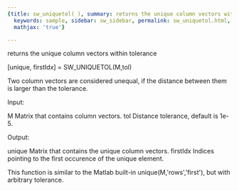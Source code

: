 ```yaml
---
{title: sw_uniquetol( ), summary: returns the unique column vectors within tolerance,
  keywords: sample, sidebar: sw_sidebar, permalink: sw_uniquetol.html, folder: swfiles,
  mathjax: 'true'}

---
```

returns the unique column vectors within tolerance
 
[unique, firstIdx] = SW_UNIQUETOL(M,tol)
 
Two column vectors are considered unequal, if the distance between them
is larger than the tolerance.
 
Input:
 
M         Matrix that contains column vectors.
tol       Distance tolerance, default is 1e-5.
 
Output:
 
unique    Matrix that contains the unique column vectors.
firstIdx  Indices pointing to the first occurence of the unique element.
 
This function is similar to the Matlab built-in unique(M,'rows','first'),
but with arbitrary tolerance.
 
